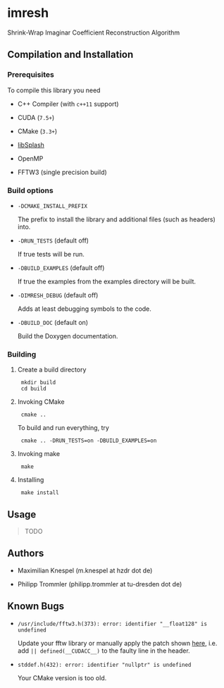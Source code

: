 # imresh

Shrink-Wrap Imaginar Coefficient Reconstruction Algorithm

## Compilation and Installation

### Prerequisites

To compile this library you need

* C++ Compiler (with `c++11` support)

* CUDA (`7.5+`)

* CMake (`3.3+`)

* [libSplash](https://github.com/ComputationalRadiationPhysics/libSplash)

* OpenMP

* FFTW3 (single precision build)

### Build options

* `-DCMAKE_INSTALL_PREFIX`

    The prefix to install the library and additional files (such as headers) into.

* `-DRUN_TESTS` (default off)

    If true tests will be run.

* `-DBUILD_EXAMPLES` (default off)

    If true the examples from the examples directory will be built.

* `-DIMRESH_DEBUG` (default off)

    Adds at least debugging symbols to the code.

* `-DBUILD_DOC` (default on)

    Build the Doxygen documentation.

### Building

1. Create a build directory

        mkdir build
        cd build

2. Invoking CMake

        cmake ..

    To build and run everything, try

        cmake .. -DRUN_TESTS=on -DBUILD_EXAMPLES=on

3. Invoking make

        make

4. Installing

        make install

## Usage

> TODO

## Authors

* Maximilian Knespel (m.knespel at hzdr dot de)

* Philipp Trommler (philipp.trommler at tu-dresden dot de)

## Known Bugs

* `/usr/include/fftw3.h(373): error: identifier "__float128" is undefined`

    Update your fftw library or manually apply the patch shown [here](https://github.com/FFTW/fftw3/commit/07ef78dc1b273a40fb4f7db1797d12d3423b1f40),
    i.e. add `|| defined(__CUDACC__)` to the faulty line in the header.

* `stddef.h(432): error: identifier "nullptr" is undefined`

    Your CMake version is too old.
